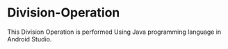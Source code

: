 # Division-Operation
This Division Operation is performed Using Java programming language in Android Studio.
